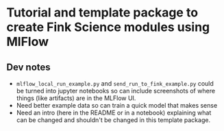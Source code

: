 # Tutorial and template package to create Fink Science modules using MlFlow

## Dev notes
- `mlflow_local_run_example.py` and `send_run_to_fink_example.py` could be turned into jupyter notebooks so can include screenshots of where things (like artifacts) are in the MLFlow UI. 
- Need better example data so can train a quick model that makes sense 
- Need an intro (here in the README or in a notebook) explaining what can be changed and shouldn't be changed in this template package. 




